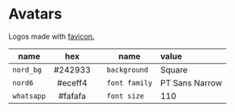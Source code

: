 # Avatars

Logos made with [favicon.](https://favicon.io/favicon-generator/?t=m&ff=PT+Sans+Narrow&fs=110&fc=%23ECEFF4&b=square&bc=%23242933)

| name      | hex       |   | name          | value     |
| ----      | :-----:   | - | ---           | :----     |
| `nord_bg` | #242933   |   | `background`  | Square    |
| `nord6`   | #eceff4   |   | `font family` | PT Sans Narrow |
| `whatsapp`| #fafafa   |   | `font size`   | 110       |
